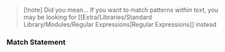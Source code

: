 > [!note] Did you mean...
> If you want to match patterns _within text_, you may be looking for [[Extra/Libraries/Standard Library/Modules/Regular Expressions|Regular Expressions]] instead

### Match Statement
